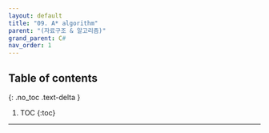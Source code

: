 ```yaml
---
layout: default
title: "09. A* algorithm"
parent: "(자료구조 & 알고리즘)"
grand_parent: C#
nav_order: 1
---
```


## Table of contents
{: .no_toc .text-delta }

1. TOC
{:toc}

---